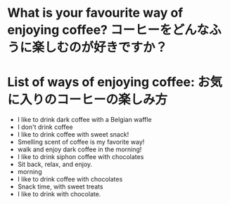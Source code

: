 # What is your favourite way of enjoying coffee? コーヒーをどんなふうに楽しむのが好きですか？

# List of ways of enjoying coffee: お気に入りのコーヒーの楽しみ方
- I like to drink dark coffee with a Belgian waffle
- I don't drink coffee
- I like to drink coffee with sweet snack!
- Smelling scent of coffee is my favorite way!
- walk and enjoy dark coffee in the morning!
- I like to drink siphon coffee with chocolates
- Sit back, relax, and enjoy.
- morning
- I like to drink coffee with chocolates
- Snack time, with sweet treats
- I like to drink with chocolate.
